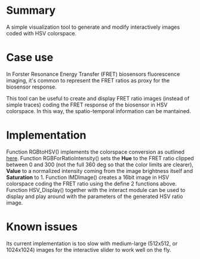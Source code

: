 # Summary
A simple visualization tool to generate and modify interactively images coded with HSV colorspace.

# Case use
In Forster Resonance Energy Transfer (FRET) biosensors fluorescence imaging, it's common to represent the FRET ratios as proxy for the biosensor response.

This tool can be useful to create and display FRET ratio images (instead of simple traces) coding the FRET response of the biosensor in HSV colorspace. In this way, the spatio-temporal information can be mantained.

# Implementation
Function RGBtoHSV() implements the colorspace conversion as outlined [here](https://en.wikipedia.org/wiki/HSL_and_HSV#HSV_to_RGB).
Function RGBForRatioIntensity() sets the **Hue** to the FRET ratio clipped between 0 and 300 (not the full 360 deg so that the color limits are clearer), **Value** to a normalized intensity coming from the image brightness itself and **Saturation** to 1.
Function IMDImage() creates a 16bit image in HSV colorspace coding the FRET ratio using the define 2 functions above.
Function HSV_Display() together with the interact module can be used to display and play around with the parameters of the generated HSV ratio image.

# Known issues
Its current implementation is too slow with medium-large (512x512, or 1024x1024) images for the interactive slider to work well on the fly.
